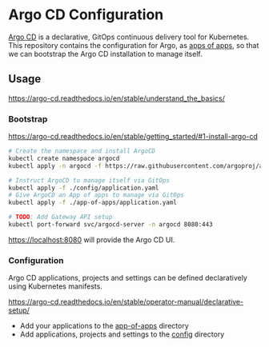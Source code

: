 # Argo CD Configuration

[Argo CD](https://argo-cd.readthedocs.io/en/stable/) is a declarative, GitOps continuous delivery tool for Kubernetes. This repository contains the configuration for Argo, as [apps of apps](https://argo-cd.readthedocs.io/en/stable/operator-manual/cluster-bootstrapping/), so that we can bootstrap the Argo CD installation to manage itself.

## Usage

<https://argo-cd.readthedocs.io/en/stable/understand_the_basics/>

### Bootstrap

<https://argo-cd.readthedocs.io/en/stable/getting_started/#1-install-argo-cd>

```sh
# Create the namespace and install ArgoCD
kubectl create namespace argocd
kubectl apply -n argocd -f https://raw.githubusercontent.com/argoproj/argo-cd/stable/manifests/install.yaml

# Instruct ArgoCD to manage itself via GitOps
kubectl apply -f ./config/application.yaml
# Give ArgoCD an App of apps to manage via GitOps
kubectl apply -f ./app-of-apps/application.yaml

# TODO: Add Gateway API setup
kubectl port-forward svc/argocd-server -n argocd 8080:443
```

<https://localhost:8080> will provide the Argo CD UI.

### Configuration

Argo CD applications, projects and settings can be defined declaratively using Kubernetes manifests.

<https://argo-cd.readthedocs.io/en/stable/operator-manual/declarative-setup/>

- Add your applications to the [app-of-apps](./app-of-apps/) directory
- Add applications, projects and settings to the [config](./config/) directory
